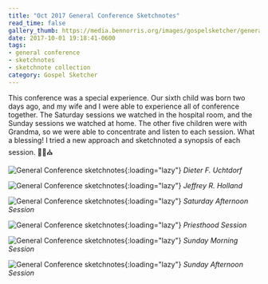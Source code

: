 ```yaml
---
title: "Oct 2017 General Conference Sketchnotes"
read_time: false
gallery_thumb: https://media.bennorris.org/images/gospelsketcher/general-conference/oct-2017/general-conference-sat-am-uchtdorf-sketchnote.jpg
date: 2017-10-01 19:18:41-0600
tags:
- general conference
- sketchnotes
- sketchnote collection
category: Gospel Sketcher
---
```


This conference was a special experience. Our sixth child was born two days ago, and my wife and I were able to experience all of conference together. The Saturday sessions we watched in the hospital room, and the Sunday sessions we watched at home. The other five children were with Grandma, so we were able to concentrate and listen to each session. What a blessing! I tried a new approach and sketchnoted a synopsis of each session. ✍🏼⛪️

![General Conference sketchnotes](https://media.bennorris.org/images/gospelsketcher/general-conference/oct-2017/general-conference-sat-am-uchtdorf-sketchnote.jpg){:loading="lazy"}
_Dieter F. Uchtdorf_

![General Conference sketchnotes](https://media.bennorris.org/images/gospelsketcher/general-conference/oct-2017/general-conference-sat-am-holland-sketchnote.jpg){:loading="lazy"}
_Jeffrey R. Holland_

![General Conference sketchnotes](https://media.bennorris.org/images/gospelsketcher/general-conference/oct-2017/general-conference-sat-pm-sketchnote.jpg){:loading="lazy"}
_Saturday Afternoon Session_

![General Conference sketchnotes](https://media.bennorris.org/images/gospelsketcher/general-conference/oct-2017/general-conference-priesthood-sketchnote.jpg){:loading="lazy"}
_Priesthood Session_

![General Conference sketchnotes](https://media.bennorris.org/images/gospelsketcher/general-conference/oct-2017/general-conference-sun-am-sketchnote.jpg){:loading="lazy"}
_Sunday Morning Session_

![General Conference sketchnotes](https://media.bennorris.org/images/gospelsketcher/general-conference/oct-2017/general-conference-sun-pm-sketchnote.jpg){:loading="lazy"}
_Sunday Afternoon Session_

